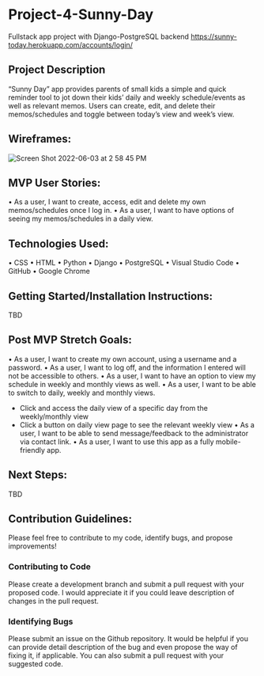 # Project-4-Sunny-Day
Fullstack app project with Django-PostgreSQL backend
https://sunny-today.herokuapp.com/accounts/login/

## Project Description
“Sunny Day” app provides parents of small kids a simple and quick reminder tool to jot down their kids’ daily and weekly schedule/events as well as relevant memos. Users can create, edit, and delete their memos/schedules and toggle between today’s view and week’s view.

## Wireframes:
![Screen Shot 2022-06-03 at 2 58 45 PM](https://user-images.githubusercontent.com/79298250/171930703-ce6c94be-536b-48c9-ae3e-fa12fb569b50.png)

## MVP User Stories:
•	As a user, I want to create, access, edit and delete my own memos/schedules once I log in.
•	As a user, I want to have options of seeing my memos/schedules in a daily view.

## Technologies Used:
•	CSS
•	HTML
•	Python
•	Django
•	PostgreSQL
•	Visual Studio Code
•	GitHub
•	Google Chrome

## Getting Started/Installation Instructions:
TBD

## Post MVP Stretch Goals:
•	As a user, I want to create my own account, using a username and a password.
•	As a user, I want to log off, and the information I entered will not be accessible to others. 
•	As a user, I want to have an option to view my schedule in weekly and monthly views as well.
•	As a user, I want to be able to switch to daily, weekly and monthly views. 
 - Click and access the daily view of a specific day from the weekly/monthly view
 - Click a button on daily view page to see the relevant weekly view
•	As a user, I want to be able to send message/feedback to the administrator via contact link.
•	As a user, I want to use this app as a fully mobile-friendly app.

## Next Steps:
TBD

## Contribution Guidelines:
Please feel free to contribute to my code, identify bugs, and propose improvements!
### Contributing to Code
Please create a development branch and submit a pull request with your proposed code. I would appreciate it if you could leave description of changes in the pull request.
### Identifying Bugs
Please submit an issue on the Github repository. It would be helpful if you can provide detail description of the bug and even propose the way of fixing it, if applicable. You can also submit a pull request with your suggested code.


